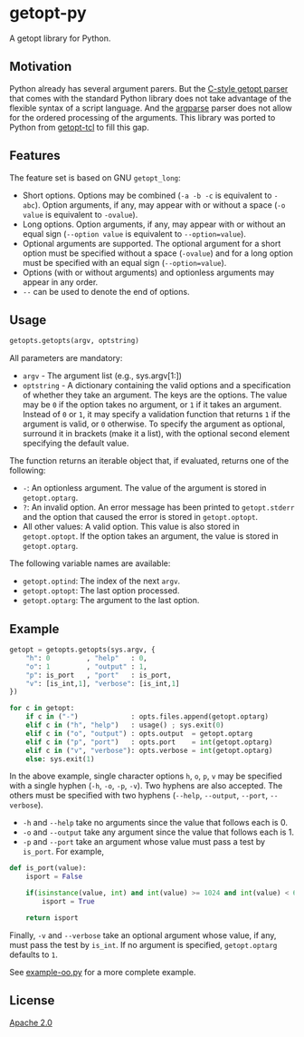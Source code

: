 # getopt-py
A getopt library for Python.


## Motivation

Python already has several argument parers. But the [C-style getopt parser]
that comes with the standard Python library does not take advantage of the
flexible syntax of a script language. And the [argparse] parser does not allow
for the ordered processing of the arguments. This library was ported to Python
from [getopt-tcl] to fill this gap.


## Features

The feature set is based on GNU `getopt_long`:

- Short options. Options may be combined (`-a -b -c` is equivalent to `-abc`).
  Option arguments, if any, may appear with or without a space (`-o value` is
  equivalent to `-ovalue`).
- Long options. Option arguments, if any, may appear with or without an equal sign
  (`--option value` is equivalent to `--option=value`).
- Optional arguments are supported. The optional argument for a short option
  must be specified without a space (`-ovalue`) and for a long option must be
  specified with an equal sign (`--option=value`).
- Options (with or without arguments) and optionless arguments may appear in
  any order.
- `--` can be used to denote the end of options.


## Usage
```python
getopts.getopts(argv, optstring)
```

All parameters are mandatory:
- `argv` - The argument list (e.g., sys.argv[1:])
- `optstring` - A dictionary containing the valid options and a specification
  of whether they take an argument. The keys are the options. The value may be
  `0` if the option takes no argument, or `1` if it takes an argument. Instead
  of `0` or `1`, it may specify a validation function that returns `1` if the
  argument is valid, or `0` otherwise. To specify the argument as optional,
  surround it in brackets (make it a list), with the optional second element
  specifying the default value.

The function returns an iterable object that, if evaluated, returns one of the
following:
- `-`: An optionless argument. The value of the argument is stored in `getopt.optarg`.
- `?`: An invalid option. An error message has been printed to `getopt.stderr` and the
  option that caused the error is stored in `getopt.optopt`.
- All other values: A valid option. This value is also stored in `getopt.optopt`. If
  the option takes an argument, the value is stored in `getopt.optarg`.

The following variable names are available:
- `getopt.optind`: The index of the next `argv`.
- `getopt.optopt`: The last option processed.
- `getopt.optarg`: The argument to the last option.


## Example
```python
getopt = getopts.getopts(sys.argv, {
    "h": 0         , "help"   : 0,
    "o": 1         , "output" : 1,
    "p": is_port   , "port"   : is_port,
    "v": [is_int,1], "verbose": [is_int,1]
})

for c in getopt:
    if c in ("-")             : opts.files.append(getopt.optarg)
    elif c in ("h", "help")   : usage() ; sys.exit(0)
    elif c in ("o", "output") : opts.output  = getopt.optarg
    elif c in ("p", "port")   : opts.port    = int(getopt.optarg)
    elif c in ("v", "verbose"): opts.verbose = int(getopt.optarg)
    else: sys.exit(1)
```

In the above example, single character options `h`, `o`, `p`, `v` may be
specified with a single hyphen (`-h`, `-o`, `-p`, `-v`). Two hyphens are also
accepted. The others must be specified with two hyphens (`--help`,
`--output`, `--port`, `--verbose`).

- `-h` and `--help` take no arguments since the value that follows each is 0.
- `-o` and `--output` take any argument since the value that follows each is 1.
- `-p` and `--port` take an argument whose value must pass a test by `is_port`.
  For example,

```python
def is_port(value):
    isport = False

    if(isinstance(value, int) and int(value) >= 1024 and int(value) < 65536):
        isport = True

    return isport
```

Finally, `-v` and `--verbose` take an optional argument whose value, if any,
must pass the test by `is_int`. If no argument is specified, `getopt.optarg`
defaults to `1`.

See [example-oo.py] for a more complete example.


## License

[Apache 2.0]


[C-style getopt parser]: <https://docs.python.org/3.1/library/getopt.html>
[argparse]: <https://docs.python.org/3/library/argparse.html>
[getopt-tcl]: <https://github.com/markuskimius/getopt-tcl/>
[example-oo.py]: <https://github.com/markuskimius/getopt-py/blob/master/test/example-oo.py>
[Apache 2.0]: <https://github.com/markuskimius/getopt-py/blob/master/LICENSE>

